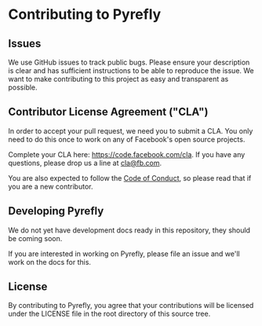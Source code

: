 # Contributing to Pyrefly

## Issues

We use GitHub issues to track public bugs. Please ensure your description is
clear and has sufficient instructions to be able to reproduce the issue. We want
to make contributing to this project as easy and transparent as possible.

## Contributor License Agreement ("CLA")

In order to accept your pull request, we need you to submit a CLA. You only need
to do this once to work on any of Facebook's open source projects.

Complete your CLA here: <https://code.facebook.com/cla>. If you have any
questions, please drop us a line at cla@fb.com.

You are also expected to follow the [Code of Conduct](CODE_OF_CONDUCT.md), so
please read that if you are a new contributor.

## Developing Pyrefly

We do not yet have development docs ready in this repository, they should be
coming soon.

If you are interested in working on Pyrefly, please file an issue and we'll work
on the docs for this.

## License

By contributing to Pyrefly, you agree that your contributions will be licensed
under the LICENSE file in the root directory of this source tree.
